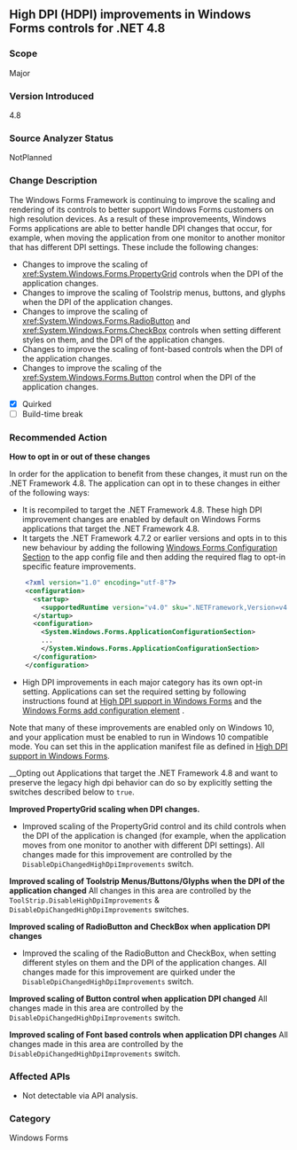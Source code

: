 ## High DPI (HDPI) improvements in Windows Forms controls for .NET 4.8

### Scope
Major

### Version Introduced
4.8

### Source Analyzer Status
NotPlanned

### Change Description
The Windows Forms Framework is continuing to improve the scaling and rendering of its controls to better support Windows Forms customers on high resolution devices. As a result of these improvemeents, Windows Forms applications are able to better handle DPI changes that occur, for example, when moving the application from one monitor to another monitor that has different DPI settings. These include the following changes:
- Changes to improve the scaling of <xref:System.Windows.Forms.PropertyGrid> controls when the DPI of the application changes.
- Changes to improve the scaling of Toolstrip menus, buttons, and glyphs when the DPI of the application changes.
- Changes to improve the scaling of <xref:System.Windows.Forms.RadioButton> and <xref:System.Windows.Forms.CheckBox> controls when setting different styles on them, and the DPI of the application changes.
- Changes to improve the scaling of font-based controls when the DPI of the application changes.
- Changes to improve the scaling of the <xref:System.Windows.Forms.Button> control when the DPI of the application changes.

- [x] Quirked
- [ ] Build-time break

### Recommended Action
__How to opt in or out of these changes__
  
In order for the application to benefit from these changes, it must run on the .NET Framework 4.8. The application can opt in to these changes in either of the following ways:
- It is recompiled to target the .NET Framework 4.8. These high DPI improvement changes are enabled by default on Windows Forms applications that target the .NET Framework 4.8.
- It targets the .NET Framework 4.7.2 or earlier versions and opts in to this new behaviour by adding the following [Windows Forms Configuration Section](https://docs.microsoft.com/en-us/dotnet/framework/configure-apps/file-schema/winforms/) to the app config file and then adding the required flag to opt-in specific feature improvements.

```xml
    <?xml version="1.0" encoding="utf-8"?>
    <configuration>
      <startup>
        <supportedRuntime version="v4.0" sku=".NETFramework,Version=v4.7"/>
      </startup>
      <configuration>
        <System.Windows.Forms.ApplicationConfigurationSection>
        ...
        </System.Windows.Forms.ApplicationConfigurationSection>
      </configuration>
    </configuration>
```    
-  High DPI improvements in each major category has its own opt-in setting. Applications can set the required setting by following instructions found at [High DPI support in Windows Forms](~/docs/framework/winforms/high-dpi-support-in-windows-forms.md) and the [Windows Forms add configuration element](~/docs/framework/configure-apps/file-schema/winforms/windows-forms-add-configuration-element.md) .

Note that many of these improvements are enabled only on Windows 10, and your application must be enabled to run in Windows 10 compatible mode. You can set this in the application manifest file as defined in [High DPI support in Windows Forms](~/docs/framework/winforms/high-dpi-support-in-windows-forms.md).

__Opting out
Applications that target the .NET Framework 4.8 and want to preserve the legacy high dpi behavior can do so by explicitly setting the switches described below to `true`.

__Improved PropertyGrid scaling when DPI changes.__
- Improved scaling of the PropertyGrid control and its child controls when the DPI of the application is changed (for example, when the application moves from one monitor to another with different DPI settings). All changes made for this improvement are controlled by the `DisableDpiChangedHighDpiImprovements` switch.

__Improved scaling of Toolstrip Menus/Buttons/Glyphs when the DPI of the application changed__
All changes in this area are controlled by the `ToolStrip.DisableHighDpiImprovements` & `DisableDpiChangedHighDpiImprovements` switches.

__Improved scaling of RadioButton and CheckBox when application DPI changes__
- Improved the scaling of the RadioButton and CheckBox, when setting different styles on them and the DPI of the application changes. All changes made for this improvement are quirked under the `DisableDpiChangedHighDpiImprovements` switch.

__Improved scaling of Button control when application DPI changed__
All changes made in this area are controlled by the `DisableDpiChangedHighDpiImprovements` switch.

__Improved scaling of Font based controls when application DPI changes__
All changes made in this area are controlled by the `DisableDpiChangedHighDpiImprovements` switch.
 
### Affected APIs 
- Not detectable via API analysis.

### Category
Windows Forms

<!--
    ### Original Bug
616661
378542
519500
597091
645041
656271
664147
671791
-->

<!-- breaking change id:  -->

